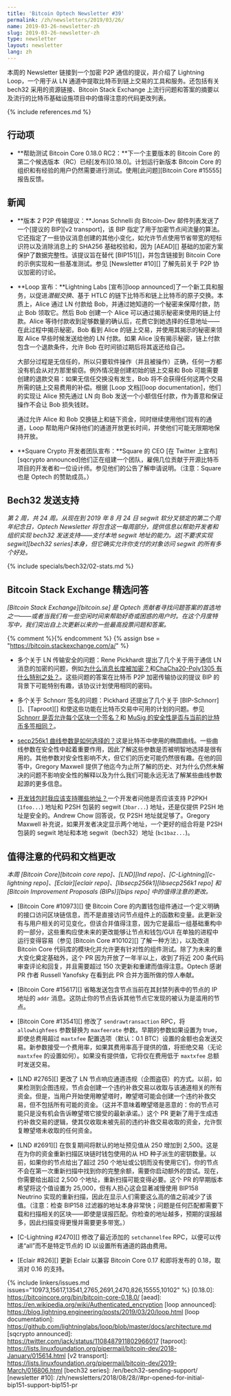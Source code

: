 ```yaml
---
title: 'Bitcoin Optech Newsletter #39'
permalink: /zh/newsletters/2019/03/26/
name: 2019-03-26-newsletter-zh
slug: 2019-03-26-newsletter-zh
type: newsletter
layout: newsletter
lang: zh
---
```

本周的 Newsletter 链接到一个加密 P2P 通信的提议，并介绍了 Lightning Loop，一个用于从 LN 通道中提取比特币到链上交易的工具和服务。还包括有关 bech32 采用的资源链接、Bitcoin Stack Exchange 上流行问题和答案的摘要以及流行的比特币基础设施项目中的值得注意的代码更改列表。

{% include references.md %}

## 行动项

- **<!--help-test-bitcoin-core-0-18-0-rc2-->帮助测试 Bitcoin Core 0.18.0 RC2：**下一个主要版本的 Bitcoin Core 的第二个候选版本（RC）已经[发布][0.18.0]。计划运行新版本 Bitcoin Core 的组织和有经验的用户仍然需要进行测试。使用[此问题][Bitcoin Core #15555]报告反馈。

## 新闻

- **<!--version-2-p2p-transport-proposal-->版本 2 P2P 传输提议：**Jonas Schnelli 向 Bitcoin-Dev 邮件列表发送了一个[提议的 BIP][v2 transport]，该 BIP 指定了用于加密节点间流量的算法。它还指定了一些协议消息创建的其他小变化，如允许节点使用节省带宽的短标识符以及消除消息上的 SHA256 基础校验和，因为 [AEAD][] 基础的加密方案保护了数据完整性。该提议旨在替代 [BIP151][]，并包含链接到 Bitcoin Core 的示例实现和一些基准测试。参见 [Newsletter #10][] 了解先前关于 P2P 协议加密的讨论。

- **<!--loop-announced-->Loop 宣布：**Lightning Labs [宣布][loop announced]了一个新工具和服务，以促进*潜艇交换*、基于 HTLC 的链下比特币和链上比特币的原子交换。本质上，Alice 通过 LN 付款给 Bob，并通过她知道的一个秘密来保障付款，防止 Bob 领取它。然后 Bob 创建一个 Alice 可以通过揭示秘密来使用的链上付款。Alice 等待付款收到足够数量的确认后，花费它到她选择的任意地址——在此过程中揭示秘密。Bob 看到 Alice 的链上交易，并使用其揭示的秘密来领取 Alice 早些时候发送给他的 LN 付款。如果 Alice 没有揭示秘密，链上付款包含一个退款条件，允许 Bob 在时间锁过期后将其返还给自己。

  大部分过程是无信任的，所以只要软件操作（并且被操作）正确，任何一方都没有机会从对方那里偷窃。例外情况是创建初始的链上交易和 Bob 可能需要创建的退款交易：如果无信任交换没有发生，Bob 将不会获得任何这两个交易所需的链上交易费用的补偿。根据 [Loop 文档][loop documentation]，他们的实现让 Alice 预先通过 LN 向 Bob 发送一个小额信任付款，作为善意和保证操作不会让 Bob 损失钱财。

  通过允许 Alice 和 Bob 交换链上和链下资金，同时继续使用他们现有的通道，Loop 帮助用户保持他们的通道开放更长时间，并使他们可能无限期地保持开放。

- **<!--square-crypto-developer-group-announced-->Square Crypto 开发者团队宣布：**Square 的 CEO [在 Twitter 上宣布][sqcrypto announced]他们正在组建一个团队，雇佣几位贡献于开源比特币项目的开发者和一位设计师。参见他们的公告了解申请说明。（注意：Square 也是 Optech 的赞助成员。）

## Bech32 发送支持

*第 2 周，共 24 周。从现在到 2019 年 8 月 24 日 segwit 软分叉锁定的第二个周年纪念日，Optech Newsletter 将包含这一每周部分，提供信息以帮助开发者和组织实现 bech32 发送支持——支付本地 segwit 地址的能力。这[不要求实现 segwit][bech32 series]本身，但它确实允许你支付的对象访问 segwit 的所有多个好处。*

{% include specials/bech32/02-stats.md %}

## Bitcoin Stack Exchange 精选问答

*[Bitcoin Stack Exchange][bitcoin.se] 是 Optech 贡献者寻找问题答案的首选地之一——或者当我们有一些空闲时间来帮助好奇或困惑的用户时。在这个月度特写中，我们突出自上次更新以来的一些最高投票问题和答案。*

{% comment %}<!-- https://bitcoin.stackexchange.com/search?tab=votes&q=created%3a1m..%20is%3aanswer -->{% endcomment %}
{% assign bse = "https://bitcoin.stackexchange.com/a/" %}

- 多个关于 LN 传输安全的问题：Rene Pickhardt 提出了几个关于用于通信 LN 消息的加密的问题，例如[为什么消息长度被加密？]({{bse}}85259)和[ChaCha20-Poly1305 有什么特别之处？]({{bse}}84953)。这些问题的答案在比特币 P2P 加密传输协议的提议 BIP 的背景下可能特别有趣，该协议计划使用相同的密码。

- 多个关于 Schnorr 签名的问题：Pickhard 还提出了几个关于 [BIP-Schnorr][]、[Taproot][] 和使这些功能在比特币交易中可用的计划的问题。参见 [Schnorr 是否允许每个区块一个签名？]({{bse}}85213)和 [MuSig 的安全性是否与当前的比特币多签相同？]({{bse}}85101)。

- [secp256k1 曲线参数是如何选择的？]({{bse}}85387)这是比特币中使用的椭圆曲线。一些曲线参数在安全性中起着重要作用，因此了解这些参数是否被明智地选择是很有用的。其他参数对安全性影响不大，但它们的历史可能仍然很有趣。在他的回答中，Gregory Maxwell 提供了他迄今为止所了解的历史、对为什么仍然未解决的问题不影响安全性的解释以及为什么我们可能永远无法了解某些曲线参数起源的更多信息。

- [开发钱包时我应该支持哪些地址？]({{bse}}84978)一个开发者问他是否应该支持 P2PKH (`1foo...`) 地址和 P2SH 包装的 segwit (`3bar...`) 地址，还是仅提供 P2SH 地址是安全的。Andrew Chow 回答说，仅 P2SH 地址就足够了。Gregory Maxwell 补充说，如果开发者决定显示两个地址，一个更好的组合将是 P2SH 包装的 segwit 地址和本地 segwit（bech32）地址 (`bc1baz...`)。

## 值得注意的代码和文档更改

*本周 [Bitcoin Core][bitcoin core repo]、[LND][lnd repo]、[C-Lightning][c-lightning repo]、[Eclair][eclair repo]、[libsecp256k1][libsecp256k1 repo] 和 [Bitcoin Improvement Proposals (BIPs)][bips repo] 中的值得注意的更改。*

- [Bitcoin Core #10973][] 使 Bitcoin Core 的内置钱包组件通过一个定义明确的接口访问区块链信息，而不是直接访问节点组件上的函数和变量。此更新没有与用户相关的可见变化，但该合并值得注意，因为它是最后一组基础重构中的一部分，这些重构应使未来的更改能够让节点和钱包/GUI 在单独的进程中运行变得容易（参见 [Bitcoin Core #10102][] 了解一种方法），以及改进 Bitcoin Core 代码库的模块化并允许更有针对性的组件测试。除了为未来的重大变化奠定基础外，这个 PR 因为开放了一年半以上，收到了将近 200 条代码审查评论和回复，并且需要超过 150 次更新和重建而值得注意。Optech 感谢 PR 作者 Russell Yanofsky 在看到此 PR 合并方面所做的惊人奉献。

- [Bitcoin Core #15617][] 省略发送包含节点当前在其封禁列表中的节点的 IP 地址的 `addr` 消息。这防止你的节点告诉其他节点它发现的被认为是滥用的节点。

- [Bitcoin Core #13541][] 修改了 `sendrawtransaction` RPC，将 `allowhighfees` 参数替换为 `maxfeerate` 参数。早期的参数如果设置为 true，即使总费用超过 `maxtxfee` 配置选项（默认：0.1 BTC）设置的金额也会发送交易。新参数接受一个费用率，如果其费用率高于提供的值，将拒绝交易（无论 `maxtxfee` 的设置如何）。如果没有提供值，它将仅在费用低于 `maxtxfee` 总额时发送交易。

- [LND #2765][] 更改了 LN 节点响应通道违规（企图盗窃）的方式。以前，如果检测到企图违规，节点会创建一个违约补救交易以收取与该通道相关的所有资金。但是，当用户开始使用瞭望塔时，瞭望塔可能会创建一个违约补救交易，但不包括所有可能的资金。（这并不意味着瞭望塔是恶意的：你的节点可能只是没有机会告诉瞭望塔它接受的最新承诺。）这个 PR 更新了用于生成违约补救交易的逻辑，使其仅收取未被先前的违约补救交易收取的资金，允许恢复瞭望塔未收取的任何资金。

- [LND #2691][] 在恢复期间将默认的地址预见值从 250 增加到 2,500。这是在为你的资金重新扫描区块链时钱包使用的从 HD 种子派生的密钥数量。以前，如果你的节点给出了超过 250 个地址或公钥而没有使用它们，你的节点不会在第一次重新扫描中找到你的完整余额，需要你启动额外的尝试。现在，你需要给出超过 2,500 个地址，重新扫描可能变得必要。这个 PR 的早期版本希望将这个值设置为 25,000，但有人担心这会显著减慢使用 BIP158 Neutrino 实现的重新扫描，因此在显示人们需要这么高的值之前减少了该值。（注意：检查 BIP158 过滤器的地址本身非常快；问题是任何匹配都需要下载和扫描相关的区块——即使是误报匹配。你检查的地址越多，预期的误报越多，因此扫描变得更慢并需要更多带宽。）

- [C-Lightning #2470][] 修改了最近添加的 `setchannelfee` RPC，以便可以传递“all”而不是特定节点的 ID 以设置所有通道的路由费用。

- [Eclair #826][] 更新 Eclair 以兼容 Bitcoin Core 0.17 和即将发布的 0.18，取消对 0.16 的支持。

{% include linkers/issues.md issues="10973,15617,13541,2765,2691,2470,826,15555,10102" %}
[0.18.0]: https://bitcoincore.org/bin/bitcoin-core-0.18.0/
[aead]: https://en.wikipedia.org/wiki/Authenticated_encryption
[loop announced]: https://blog.lightning.engineering/posts/2019/03/20/loop.html
[loop documentation]: https://github.com/lightninglabs/loop/blob/master/docs/architecture.md
[sqcrypto announced]: https://twitter.com/jack/status/1108487911802966017
[taproot]: https://lists.linuxfoundation.org/pipermail/bitcoin-dev/2018-January/015614.html
[v2 transport]: https://lists.linuxfoundation.org/pipermail/bitcoin-dev/2019-March/016806.html
[bech32 series]: /en/bech32-sending-support/
[newsletter #10]: /zh/newsletters/2018/08/28//#pr-opened-for-initial-bip151-support-bip151-pr